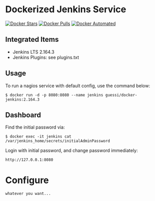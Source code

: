 # Dockerized Jenkins Service

[![Docker Stars](https://img.shields.io/docker/stars/guessi/docker-jenkins.svg)](https://hub.docker.com/r/guessi/docker-jenkins/)
[![Docker Pulls](https://img.shields.io/docker/pulls/guessi/docker-jenkins.svg)](https://hub.docker.com/r/guessi/docker-jenkins/)
[![Docker Automated](https://img.shields.io/docker/automated/guessi/docker-jenkins.svg)](https://hub.docker.com/r/guessi/docker-jenkins/)


## Integrated Items

* Jenkins LTS 2.164.3
* Jenkins Plugins: see plugins.txt


## Usage

To run a nagios service with default config, use the command below:

    $ docker run -d -p 8080:8080 --name jenkins guessi/docker-jenkins:2.164.3


## Dashboard

Find the initial password via:

    $ docker exec -it jenkins cat /var/jenkins_home/secrets/initialAdminPassword

Login with initial password, and change password immediately:

    http://127.0.0.1:8080


# Configure

    whatever you want...
